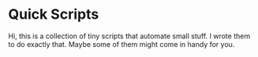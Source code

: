 # Quick Scripts
Hi, this is a collection of tiny scripts that automate small stuff. I wrote them to do exactly that. Maybe some of them might come in handy for you.
